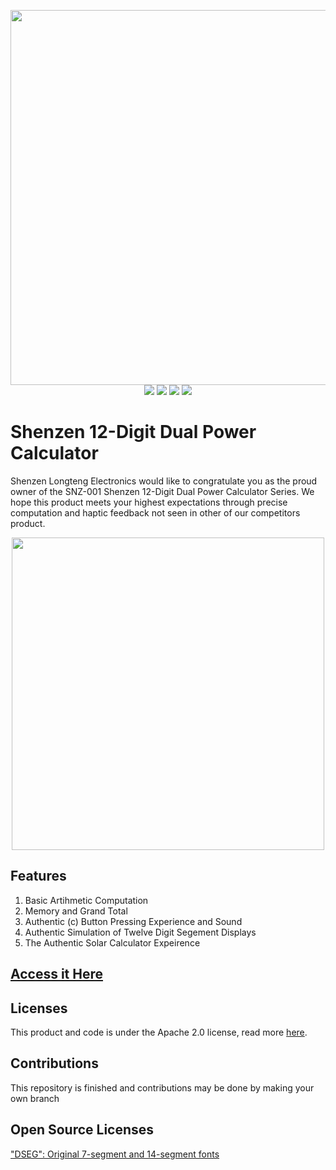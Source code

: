 <p align='center'>
<img width="600" src='https://i.imgur.com/1FfMMct.png'> <br>
  <img src='https://img.shields.io/badge/HTML5-E34F26?style=for-the-badge&logo=html5&logoColor=white'>
  <img src='https://img.shields.io/badge/CSS3-1572B6?style=for-the-badge&logo=css3&logoColor=white'>
  <img src='https://img.shields.io/badge/JavaScript-F7DF1E?style=for-the-badge&logo=javascript&logoColor=black'>
  <a href='https://neriousnetwork.github.io/12digit_calculator/'><img src='https://img.shields.io/website-up-down-green-red/http/shields.io.svg'></a>
 
</p>
<h1> Shenzen 12-Digit Dual Power Calculator </h1>
<div>
  <p>Shenzen Longteng Electronics would like to congratulate you as the proud owner of the SNZ-001 Shenzen 12-Digit Dual Power Calculator Series. We hope this product meets your highest expectations through precise computation and haptic feedback not seen in other of our competitors product. </p>
  <p align='center'>
 <img height="500" src='https://i.imgur.com/7OMAsdM.png'>
  </p>
  
  <h2> Features </h2>
  <ol>
    <li>Basic Artihmetic Computation</li>
    <li>Memory and Grand Total</li>
    <li>Authentic (c) Button Pressing Experience and Sound </li>
    <li>Authentic Simulation of Twelve Digit Segement Displays</li>
    <li>The Authentic Solar Calculator Expeirence</li>
  </ol>
  
  <a href='https://neriousnetwork.github.io/12digit_calculator/'><h2> Access it Here </h2></a>
  
  <h2> Licenses </h2>
  <p> This product and code is under the Apache 2.0 license, read more <a href='https://github.com/NeriousNetwork/12digit_calculator/blob/main/LICENSE'>here</a>.
    
  <h2> Contributions </h2>
  <p> This repository is finished and contributions may be done by making your own branch </p>
  
  <h2> Open Source Licenses </h2>
  <a href='https://www.keshikan.net/fonts-e.html'>"DSEG": Original 7-segment and 14-segment fonts</a>
